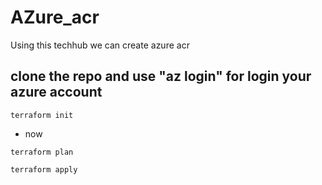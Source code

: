 # AZure_acr
Using this techhub we can create azure acr
## clone the repo and use "az login" for login your azure account

```
terraform init

```

* now

```
terraform plan

terraform apply
```
